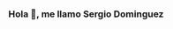 ### Hola 👋, me llamo Sergio Dominguez 

<!--
Me desempeño como ingeniero en informatica, prestando servicio de consultoria par clientes de retail (Salcpobrand-Preunic) y (ABCdin-Dijon), he sido responsable de integraciones y soluciones como desarrollador en equipos multidiciplinarios.

Estoy buscando oportunidad para desempeñarme como analista de datos, actualmente estoy realizando diplomado en Ciencia de Datos.

me pueden contactar al correo sergio.castle@gmail.com

### Mis Proyectos/Desafios en Ciencia de Datos


### mis Proyectos/Desafios en FullStack Ruby on Rails



-->
